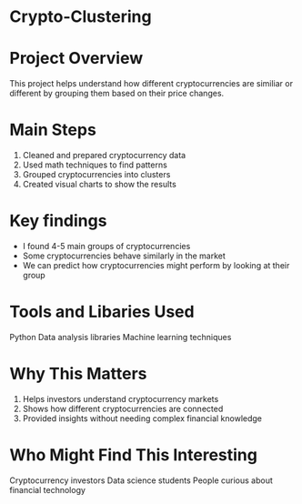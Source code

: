 # Crypto-Clustering
# Project Overview
This project helps understand how different cryptocurrencies are similiar or different by grouping them based on their price changes.

# Main Steps
1. Cleaned and prepared cryptocurrency data
2. Used math techniques to find patterns
3. Grouped cryptocurrencies into clusters
4. Created visual charts to show the results

# Key findings
- I found 4-5 main groups of cryptocurrencies
- Some cryptocurrencies behave similarly in the market
- We can predict how cryptocurrencies might perform by looking at their group

# Tools and Libaries Used
Python
Data analysis libraries
Machine learning techniques

# Why This Matters
1. Helps investors understand cryptocurrency markets
2. Shows how different cryptocurrencies are connected
3. Provided insights without needing complex financial knowledge

# Who Might Find This Interesting
Cryptocurrency investors
Data science students
People curious about financial technology